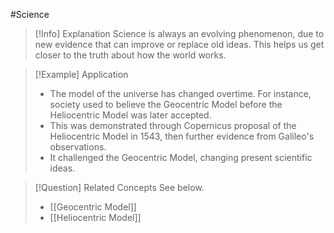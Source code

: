 #Science

> [!Info] Explanation
> Science is always an evolving phenomenon, due to new evidence that can improve or replace old ideas. This helps us get closer to the truth about how the world works.

> [!Example] Application
> - The model of the universe has changed overtime. For instance, society used to believe the Geocentric Model before the Heliocentric Model was later accepted.
> - This was demonstrated through Copernicus proposal of the Heliocentric Model in 1543, then further evidence from Galileo's observations.
> - It challenged the Geocentric Model, changing present scientific ideas.

> [!Question] Related Concepts
> See below.
> - [[Geocentric Model]]
> - [[Heliocentric Model]]
